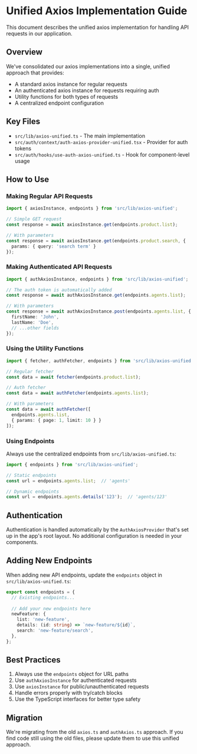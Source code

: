 # Unified Axios Implementation Guide

This document describes the unified axios implementation for handling API requests in our application.

## Overview

We've consolidated our axios implementations into a single, unified approach that provides:
- A standard axios instance for regular requests
- An authenticated axios instance for requests requiring auth
- Utility functions for both types of requests
- A centralized endpoint configuration

## Key Files

- `src/lib/axios-unified.ts` - The main implementation
- `src/auth/context/auth-axios-provider-unified.tsx` - Provider for auth tokens
- `src/auth/hooks/use-auth-axios-unified.ts` - Hook for component-level usage

## How to Use

### Making Regular API Requests

```typescript
import { axiosInstance, endpoints } from 'src/lib/axios-unified';

// Simple GET request
const response = await axiosInstance.get(endpoints.product.list);

// With parameters
const response = await axiosInstance.get(endpoints.product.search, { 
  params: { query: 'search term' } 
});
```

### Making Authenticated API Requests

```typescript
import { authAxiosInstance, endpoints } from 'src/lib/axios-unified';

// The auth token is automatically added
const response = await authAxiosInstance.get(endpoints.agents.list);

// With parameters
const response = await authAxiosInstance.post(endpoints.agents.list, {
  firstName: 'John',
  lastName: 'Doe',
  // ...other fields
});
```

### Using the Utility Functions

```typescript
import { fetcher, authFetcher, endpoints } from 'src/lib/axios-unified';

// Regular fetcher
const data = await fetcher(endpoints.product.list);

// Auth fetcher
const data = await authFetcher(endpoints.agents.list);

// With parameters
const data = await authFetcher([
  endpoints.agents.list, 
  { params: { page: 1, limit: 10 } }
]);
```

### Using Endpoints

Always use the centralized endpoints from `src/lib/axios-unified.ts`:

```typescript
import { endpoints } from 'src/lib/axios-unified';

// Static endpoints
const url = endpoints.agents.list;  // 'agents'

// Dynamic endpoints
const url = endpoints.agents.details('123');  // 'agents/123'
```

## Authentication

Authentication is handled automatically by the `AuthAxiosProvider` that's set up in the app's root layout. No additional configuration is needed in your components.

## Adding New Endpoints

When adding new API endpoints, update the `endpoints` object in `src/lib/axios-unified.ts`:

```typescript
export const endpoints = {
  // Existing endpoints...
  
  // Add your new endpoints here
  newFeature: {
    list: 'new-feature',
    details: (id: string) => `new-feature/${id}`,
    search: 'new-feature/search',
  },
};
```

## Best Practices

1. Always use the `endpoints` object for URL paths
2. Use `authAxiosInstance` for authenticated requests
3. Use `axiosInstance` for public/unauthenticated requests
4. Handle errors properly with try/catch blocks
5. Use the TypeScript interfaces for better type safety

## Migration

We're migrating from the old `axios.ts` and `authAxios.ts` approach. 
If you find code still using the old files, please update them to use this unified approach.